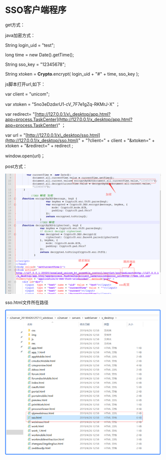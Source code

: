 # SSO客户端程序

get方式：

java加密方式：

String login\_uid = "test"; 

long time = new Date\(\).getTime\(\); 

String sso\_key = "12345678";

 String xtoken = **Crypto**.encrypt\( login\_uid + "\#" + time, sso\_key \);

js脚本打开url,如下：

var client = "unicom"; 

var xtoken = "5no3eDzdxrU1-cV\_7F7e1gZq-RKMrJ-X" ；

var redirect= "[http://127.0.0.1/x\_desktop/app.html?app=process.TaskCenter](http://127.0.0.1/x_desktop/app.html?app=process.TaskCenter)" ；

var url = "[http://127.0.0.1/x\_desktop/sso.html](http://127.0.0.1/x_desktop/sso.html)" + "?client=" + client + "&xtoken=" + xtoken + "&redirect=" + redirect ; 

window.open\(url\)；

post方式：

![](../../.gitbook/assets/image%20%2899%29.png)

sso.html文件所在路径

![](../../.gitbook/assets/image%20%28129%29.png)

